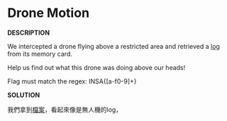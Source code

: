 # Drone Motion

__DESCRIPTION__

We intercepted a drone flying above a restricted area and retrieved a [log](https://static.ctf.insecurity-insa.fr/5e97cfb3f4c64201c201a1703440c397f91be74b.tar.gz) from its memory card.

Help us find out what this drone was doing above our heads!

Flag must match the regex: INSA\{[a-f0-9]+\}

__SOLUTION__

我們拿到[檔案](sensor.png/)，看起來像是無人機的log，
